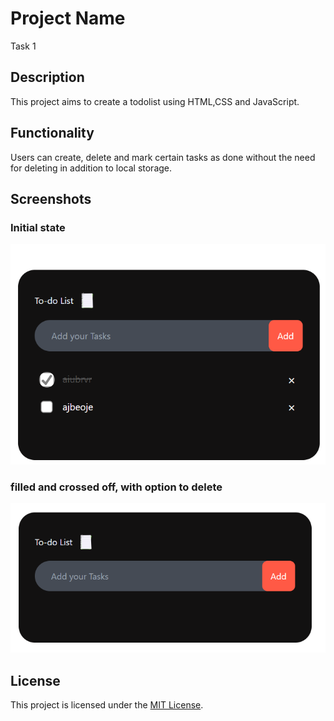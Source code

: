 # Project Name
Task 1
## Description

This project aims to create a todolist using HTML,CSS and JavaScript.

## Functionality

Users can create, delete and mark certain tasks as done without the need for deleting in addition to local storage.

## Screenshots



### Initial state

![Alt Text](/task1/images/image1.png)


### filled and crossed off, with option to delete

![Alt Text](/task1/images/image.png)







## License

This project is licensed under the [MIT License](https://opensource.org/licenses/MIT).
